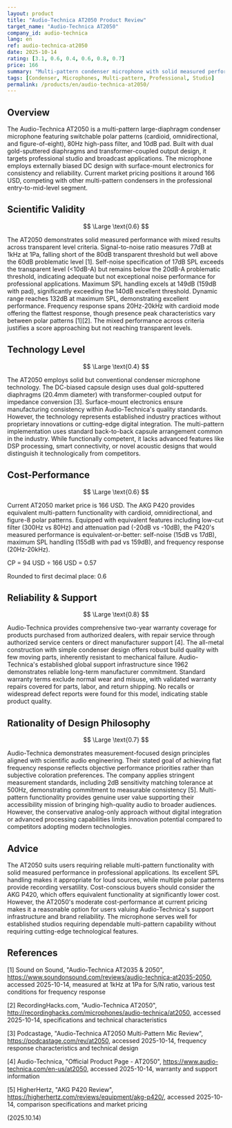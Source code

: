 ```yaml
---
layout: product
title: "Audio-Technica AT2050 Product Review"
target_name: "Audio-Technica AT2050"
company_id: audio-technica
lang: en
ref: audio-technica-at2050
date: 2025-10-14
rating: [3.1, 0.6, 0.4, 0.6, 0.8, 0.7]
price: 166
summary: "Multi-pattern condenser microphone with solid measured performance but conservative technology approach and reasonable cost-effectiveness"
tags: [Condenser, Microphones, Multi-pattern, Professional, Studio]
permalink: /products/en/audio-technica-at2050/
---
```

## Overview

The Audio-Technica AT2050 is a multi-pattern large-diaphragm condenser microphone featuring switchable polar patterns (cardioid, omnidirectional, and figure-of-eight), 80Hz high-pass filter, and 10dB pad. Built with dual gold-sputtered diaphragms and transformer-coupled output design, it targets professional studio and broadcast applications. The microphone employs externally biased DC design with surface-mount electronics for consistency and reliability. Current market pricing positions it around 166 USD, competing with other multi-pattern condensers in the professional entry-to-mid-level segment.

## Scientific Validity

$$ \Large \text{0.6} $$

The AT2050 demonstrates solid measured performance with mixed results across transparent level criteria. Signal-to-noise ratio measures 77dB at 1kHz at 1Pa, falling short of the 80dB transparent threshold but well above the 60dB problematic level [1]. Self-noise specification of 17dB SPL exceeds the transparent level (<10dB-A) but remains below the 20dB-A problematic threshold, indicating adequate but not exceptional noise performance for professional applications. Maximum SPL handling excels at 149dB (159dB with pad), significantly exceeding the 140dB excellent threshold. Dynamic range reaches 132dB at maximum SPL, demonstrating excellent performance. Frequency response spans 20Hz-20kHz with cardioid mode offering the flattest response, though presence peak characteristics vary between polar patterns [1][2]. The mixed performance across criteria justifies a score approaching but not reaching transparent levels.

## Technology Level

$$ \Large \text{0.4} $$

The AT2050 employs solid but conventional condenser microphone technology. The DC-biased capsule design uses dual gold-sputtered diaphragms (20.4mm diameter) with transformer-coupled output for impedance conversion [3]. Surface-mount electronics ensure manufacturing consistency within Audio-Technica's quality standards. However, the technology represents established industry practices without proprietary innovations or cutting-edge digital integration. The multi-pattern implementation uses standard back-to-back capsule arrangement common in the industry. While functionally competent, it lacks advanced features like DSP processing, smart connectivity, or novel acoustic designs that would distinguish it technologically from competitors.

## Cost-Performance

$$ \Large \text{0.6} $$

Current AT2050 market price is 166 USD. The AKG P420 provides equivalent multi-pattern functionality with cardioid, omnidirectional, and figure-8 polar patterns. Equipped with equivalent features including low-cut filter (300Hz vs 80Hz) and attenuation pad (-20dB vs -10dB), the P420's measured performance is equivalent-or-better: self-noise (15dB vs 17dB), maximum SPL handling (155dB with pad vs 159dB), and frequency response (20Hz-20kHz).

CP = 94 USD ÷ 166 USD = 0.57

Rounded to first decimal place: 0.6

## Reliability & Support

$$ \Large \text{0.8} $$

Audio-Technica provides comprehensive two-year warranty coverage for products purchased from authorized dealers, with repair service through authorized service centers or direct manufacturer support [4]. The all-metal construction with simple condenser design offers robust build quality with few moving parts, inherently resistant to mechanical failure. Audio-Technica's established global support infrastructure since 1962 demonstrates reliable long-term manufacturer commitment. Standard warranty terms exclude normal wear and misuse, with validated warranty repairs covered for parts, labor, and return shipping. No recalls or widespread defect reports were found for this model, indicating stable product quality.

## Rationality of Design Philosophy

$$ \Large \text{0.7} $$

Audio-Technica demonstrates measurement-focused design principles aligned with scientific audio engineering. Their stated goal of achieving flat frequency response reflects objective performance priorities rather than subjective coloration preferences. The company applies stringent measurement standards, including 2dB sensitivity matching tolerance at 500Hz, demonstrating commitment to measurable consistency [5]. Multi-pattern functionality provides genuine user value supporting their accessibility mission of bringing high-quality audio to broader audiences. However, the conservative analog-only approach without digital integration or advanced processing capabilities limits innovation potential compared to competitors adopting modern technologies.

## Advice

The AT2050 suits users requiring reliable multi-pattern functionality with solid measured performance in professional applications. Its excellent SPL handling makes it appropriate for loud sources, while multiple polar patterns provide recording versatility. Cost-conscious buyers should consider the AKG P420, which offers equivalent functionality at significantly lower cost. However, the AT2050's moderate cost-performance at current pricing makes it a reasonable option for users valuing Audio-Technica's support infrastructure and brand reliability. The microphone serves well for established studios requiring dependable multi-pattern capability without requiring cutting-edge technological features.

## References

[1] Sound on Sound, "Audio-Technica AT2035 & 2050", https://www.soundonsound.com/reviews/audio-technica-at2035-2050, accessed 2025-10-14, measured at 1kHz at 1Pa for S/N ratio, various test conditions for frequency response

[2] RecordingHacks.com, "Audio-Technica AT2050", http://recordinghacks.com/microphones/audio-technica/at2050, accessed 2025-10-14, specifications and technical characteristics

[3] Podcastage, "Audio-Technica AT2050 Multi-Pattern Mic Review", https://podcastage.com/rev/at2050, accessed 2025-10-14, frequency response characteristics and technical design

[4] Audio-Technica, "Official Product Page - AT2050", https://www.audio-technica.com/en-us/at2050, accessed 2025-10-14, warranty and support information

[5] HigherHertz, "AKG P420 Review", https://higherhertz.com/reviews/equipment/akg-p420/, accessed 2025-10-14, comparison specifications and market pricing

(2025.10.14)